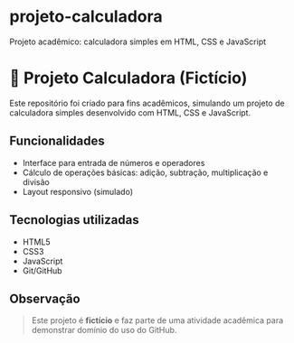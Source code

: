 # projeto-calculadora
Projeto acadêmico: calculadora simples em HTML, CSS e JavaScript

# 🧮 Projeto Calculadora (Fictício)

Este repositório foi criado para fins acadêmicos, simulando um projeto de calculadora simples desenvolvido com HTML, CSS e JavaScript.

## Funcionalidades

- Interface para entrada de números e operadores
- Cálculo de operações básicas: adição, subtração, multiplicação e divisão
- Layout responsivo (simulado)

## Tecnologias utilizadas

- HTML5
- CSS3
- JavaScript
- Git/GitHub

## Observação

> Este projeto é **fictício** e faz parte de uma atividade acadêmica para demonstrar domínio do uso do GitHub.
